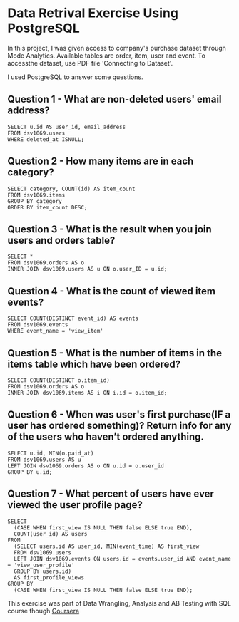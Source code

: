 # Data Retrival Exercise Using PostgreSQL

In this project, I was given access to company's purchase dataset through Mode Analytics. Available tables are order, item, user and event.
To accessthe dataset, use PDF file 'Connecting to Dataset'.

I used PostgreSQL to answer some questions.

## Question 1 - What are non-deleted users' email address?
```
SELECT u.id AS user_id, email_address 
FROM dsv1069.users
WHERE deleted_at ISNULL;
```

## Question 2 - How many items are in each category?
```
SELECT category, COUNT(id) AS item_count
FROM dsv1069.items
GROUP BY category
ORDER BY item_count DESC;
```

## Question 3 - What is the result when you join users and orders table?
```
SELECT * 
FROM dsv1069.orders AS o
INNER JOIN dsv1069.users AS u ON o.user_ID = u.id;
```

## Question 4 - What is the count of viewed item events?
```
SELECT COUNT(DISTINCT event_id) AS events 
FROM dsv1069.events
WHERE event_name = 'view_item'
```

## Question 5 - What is the number of items in the items table which have been ordered?
```
SELECT COUNT(DISTINCT o.item_id)
FROM dsv1069.orders AS o
INNER JOIN dsv1069.items AS i ON i.id = o.item_id;
```

## Question 6 - When was user's first purchase(IF a user has ordered something)? Return info for any of the users who haven’t ordered anything.
```
SELECT u.id, MIN(o.paid_at)
FROM dsv1069.users AS u
LEFT JOIN dsv1069.orders AS o ON u.id = o.user_id
GROUP BY u.id;
```
## Question 7 - What percent of users have ever viewed the user profile page?
```
SELECT
  (CASE WHEN first_view IS NULL THEN false ELSE true END),
  COUNT(user_id) AS users
FROM
  (SELECT users.id AS user_id, MIN(event_time) AS first_view
  FROM dsv1069.users
  LEFT JOIN dsv1069.events ON users.id = events.user_id AND event_name = 'view_user_profile'
  GROUP BY users.id)
  AS first_profile_views
GROUP BY
  (CASE WHEN first_view IS NULL THEN false ELSE true END);
```

This exercise was part of Data Wrangling, Analysis and AB Testing with SQL course though [Coursera](https://www.coursera.org/learn/data-wrangling-analysis-abtesting/home/info)
